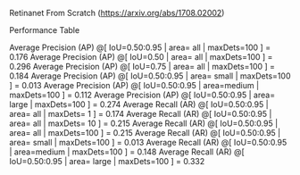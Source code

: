 Retinanet From Scratch (https://arxiv.org/abs/1708.02002)

Performance Table 

Average Precision  (AP) @[ IoU=0.50:0.95 | area=   all | maxDets=100 ] = 0.176
Average Precision  (AP) @[ IoU=0.50      | area=   all | maxDets=100 ] = 0.296
Average Precision  (AP) @[ IoU=0.75      | area=   all | maxDets=100 ] = 0.184
Average Precision  (AP) @[ IoU=0.50:0.95 | area= small | maxDets=100 ] = 0.013
Average Precision  (AP) @[ IoU=0.50:0.95 | area=medium | maxDets=100 ] = 0.112
Average Precision  (AP) @[ IoU=0.50:0.95 | area= large | maxDets=100 ] = 0.274
Average Recall     (AR) @[ IoU=0.50:0.95 | area=   all | maxDets=  1 ] = 0.174
Average Recall     (AR) @[ IoU=0.50:0.95 | area=   all | maxDets= 10 ] = 0.215
Average Recall     (AR) @[ IoU=0.50:0.95 | area=   all | maxDets=100 ] = 0.215
Average Recall     (AR) @[ IoU=0.50:0.95 | area= small | maxDets=100 ] = 0.013
Average Recall     (AR) @[ IoU=0.50:0.95 | area=medium | maxDets=100 ] = 0.148
Average Recall     (AR) @[ IoU=0.50:0.95 | area= large | maxDets=100 ] = 0.332
